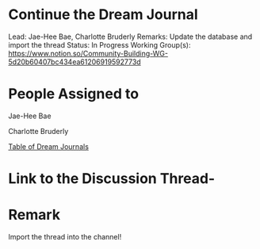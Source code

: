 # Continue the Dream Journal

Lead: Jae-Hee Bae, Charlotte Bruderly
Remarks: Update the database and import the thread
Status: In Progress
Working Group(s): https://www.notion.so/Community-Building-WG-5d20b60407bc434ea61206919592773d

# People Assigned to

Jae-Hee Bae

Charlotte Bruderly

[Table of Dream Journals](Continue%20t%203a67c/Table%20of%20D%2037d1c.csv)

# Link to the Discussion Thread-

# Remark

Import the thread into the channel!